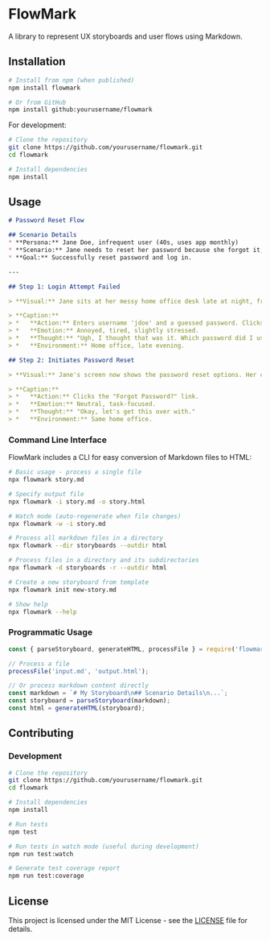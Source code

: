 # FlowMark

A library to represent UX storyboards and user flows using Markdown.

## Installation

```bash
# Install from npm (when published)
npm install flowmark

# Or from GitHub
npm install github:yourusername/flowmark
```

For development:
```bash
# Clone the repository
git clone https://github.com/yourusername/flowmark.git
cd flowmark

# Install dependencies
npm install
```

## Usage

```markdown
# Password Reset Flow

## Scenario Details
* **Persona:** Jane Doe, infrequent user (40s, uses app monthly)
* **Scenario:** Jane needs to reset her password because she forgot it, but she also forgot the answer to her security question.
* **Goal:** Successfully reset password and log in.

---

## Step 1: Login Attempt Failed

> **Visual:** Jane sits at her messy home office desk late at night, frowning at her laptop screen which displays a prominent red "Incorrect Password" error message. She has one hand on the trackpad and the other resting on her forehead. Empty coffee mug nearby.

> **Caption:**
> *   **Action:** Enters username 'jdoe' and a guessed password. Clicks 'Log In'.
> *   **Emotion:** Annoyed, tired, slightly stressed.
> *   **Thought:** "Ugh, I thought that was it. Which password did I use for this?"
> *   **Environment:** Home office, late evening.

## Step 2: Initiates Password Reset

> **Visual:** Jane's screen now shows the password reset options. Her cursor is hovering over the "Forgot Password?" link. Her expression is neutral, focused.

> **Caption:**
> *   **Action:** Clicks the "Forgot Password?" link.
> *   **Emotion:** Neutral, task-focused.
> *   **Thought:** "Okay, let's get this over with."
> *   **Environment:** Same home office.
```

### Command Line Interface

FlowMark includes a CLI for easy conversion of Markdown files to HTML:

```bash
# Basic usage - process a single file
npx flowmark story.md

# Specify output file
npx flowmark -i story.md -o story.html

# Watch mode (auto-regenerate when file changes)
npx flowmark -w -i story.md

# Process all markdown files in a directory
npx flowmark --dir storyboards --outdir html

# Process files in a directory and its subdirectories
npx flowmark -d storyboards -r --outdir html

# Create a new storyboard from template
npx flowmark init new-story.md

# Show help
npx flowmark --help
```

### Programmatic Usage

```javascript
const { parseStoryboard, generateHTML, processFile } = require('flowmark');

// Process a file
processFile('input.md', 'output.html');

// Or process markdown content directly
const markdown = `# My Storyboard\n## Scenario Details\n...`;
const storyboard = parseStoryboard(markdown);
const html = generateHTML(storyboard);
```

## Contributing

### Development

```bash
# Clone the repository
git clone https://github.com/yourusername/flowmark.git
cd flowmark

# Install dependencies
npm install

# Run tests
npm test

# Run tests in watch mode (useful during development)
npm run test:watch

# Generate test coverage report
npm run test:coverage
```

## License

This project is licensed under the MIT License - see the [LICENSE](LICENSE) file for details.

<!-- Add contribution guidelines here --> 